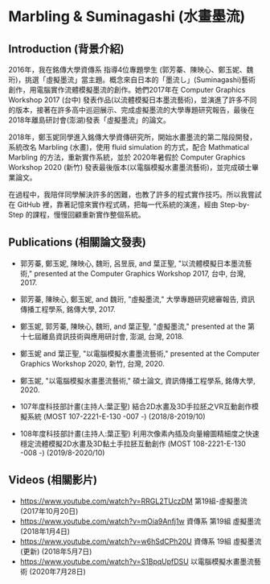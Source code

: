 Marbling & Suminagashi (水畫墨流)
================================

Introduction (背景介紹)
----------------------

2016年，我在銘傳大學資傳系 指導4位專題學生 (郭芳蓁、陳映心、鄭玉妮、魏珩)，挑選「虛擬墨流」當主題。概念來自日本的「墨流し」(Suminagashi)藝術創作，用電腦實作流體模擬墨流的創作。她們2017年在 Computer Graphics Workshop 2017 (台中) 發表作品(以流體模擬日本墨流藝術)，並演進了許多不同的版本，接著在許多高中巡迴展示、完成虛擬墨流的大學專題研究報告，最後在2018年離島研討會(澎湖)發表「虛擬墨流」的論文。

2018年，鄭玉妮同學進入銘傳大學資傳研究所，開始水畫墨流的第二階段開發，系統改名 Marbling (水畫)，使用 fluid simulation 的方式，配合 Mathmatical Marbling 的方法，重新實作系統，並於 2020年暑假於 Computer Graphics Workshop 2020 (新竹) 發表最後版本(以電腦模擬水畫墨流藝術)，並完成碩士畢業論文。

在過程中，我陪伴同學解決許多的困難，也教了許多的程式實作技巧。所以我嘗試在 GitHub 裡，靠著記憶來實作程式碼，把每一代系統的演進，經由 Step-by-Step 的課程，慢慢回顧重新實作整個系統。

Publications (相關論文發表)
--------------------------
- 郭芳蓁, 鄭玉妮, 陳映心, 魏珩, 呂昱辰, and 葉正聖, "以流體模擬日本墨流藝術," presented at the Computer Graphics Workshop 2017, 台中, 台灣, 2017.
- 郭芳蓁, 陳映心, 鄭玉妮, and 魏珩, "虛擬墨流," 大學專題研究總審報告, 資訊傳播工程學系, 銘傳大學, 2017.
- 鄭玉妮, 郭芳蓁, 陳映心, 魏珩, and 葉正聖, "虛擬墨流," presented at the 第十七屆離島資訊技術與應用研討會, 澎湖, 台灣, 2018.
- 鄭玉妮 and 葉正聖, "以電腦模擬水畫墨流藝術," presented at the Computer Graphics Workshop 2020, 新竹, 台灣, 2020.
- 鄭玉妮, "以電腦模擬水畫墨流藝術," 碩士論文, 資訊傳播工程學系, 銘傳大學, 2020.


- 107年度科技部計畫(主持人:葉正聖) 結合2D水畫及3D手拉胚之VR互動創作模擬系統 (MOST 107-2221-E-130 -007 -) (2018/8-2019/10)
- 108年度科技部計畫(主持人:葉正聖) 利用次像素內插及向量繪圖精細度之快速穩定流體模擬2D水畫及3D黏土手拉胚互動創作 (MOST 108-2221-E-130 -008 -) (2019/8-2020/10)

Videos (相關影片)
----------------
- https://www.youtube.com/watch?v=RRGL2TUczDM 第19組-虛擬墨流 (2017年10月20日)
- https://www.youtube.com/watch?v=mOia9Anfj1w 資傳系 第19組 虛擬墨流 (2018年1月4日)
- https://www.youtube.com/watch?v=w6hSdCPh20U 資傳系 19組 虛擬墨流 (更新) (2018年5月7日)
- https://www.youtube.com/watch?v=S1BpqUpfDSU 以電腦模擬水畫墨流藝術 (2020年7月28日)
